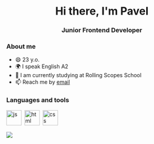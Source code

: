 <div id="header" align="center">
	<h1>Hi there, I'm Pavel</h1>
	<h3>Junior Frontend Developer</h3>
</div>

### About me
- 😄 23 y.o.
- 🌍 I speak English А2
- 🌱 I am currently studying at Rolling Scopes School
- 📫 Reach me by [email](mailto:pavellogunvfd@gmail.com)


### Languages and tools
<img src="https://cdn.jsdelivr.net/gh/devicons/devicon/icons/javascript/javascript-original.svg" title="js" width="40" height="40"/>&nbsp;
<img src="https://cdn.jsdelivr.net/gh/devicons/devicon/icons/html5/html5-original.svg" title="html" width="40" height="40"/>&nbsp;
<img src="https://cdn.jsdelivr.net/gh/devicons/devicon/icons/css3/css3-original.svg" title="css" width="40" height="40"/>&nbsp;


![](https://github-profile-summary-cards.vercel.app/api/cards/stats?ipahai=vn7n24fzkq&theme=github_dark)


<!--
### Hi there 👋
**IpahaI/IpahaI** is a ✨ _special_ ✨ repository because its `README.md` (this file) appears on your GitHub profile.

Here are some ideas to get you started:

- 🔭 I’m currently working on ...
- 🌱 I’m currently learning ...
- 👯 I’m looking to collaborate on ...
- 🤔 I’m looking for help with ...
- 💬 Ask me about ...
- 📫 How to reach me: ...
- 😄 Pronouns: ...
- ⚡ Fun fact: ...
-->
